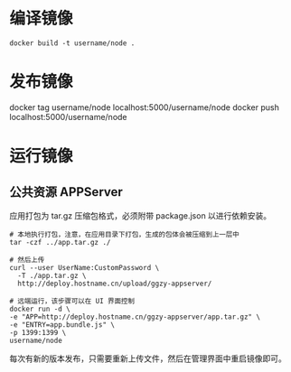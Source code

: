 # 编译镜像

```
docker build -t username/node .
```


# 发布镜像
docker tag username/node localhost:5000/username/node
docker push localhost:5000/username/node

# 运行镜像

## 公共资源 APPServer

应用打包为 tar.gz 压缩包格式，必须附带 package.json 以进行依赖安装。

```
# 本地执行打包，注意，在应用目录下打包，生成的包体会被压缩到上一层中
tar -czf ../app.tar.gz ./

# 然后上传
curl --user UserName:CustomPassword \
  -T ./app.tar.gz \
  http://deploy.hostname.cn/upload/ggzy-appserver/

# 远端运行，该步骤可以在 UI 界面控制
docker run -d \
-e "APP=http://deploy.hostname.cn/ggzy-appserver/app.tar.gz" \
-e "ENTRY=app.bundle.js" \
-p 1399:1399 \
username/node
```

每次有新的版本发布，只需要重新上传文件，然后在管理界面中重启镜像即可。